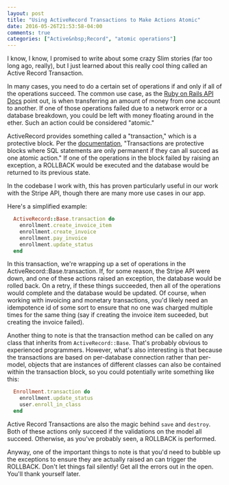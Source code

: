 ```yaml
---
layout: post
title: "Using ActiveRecord Transactions to Make Actions Atomic"
date: 2016-05-26T21:53:58-04:00
comments: true
categories: ["Active&nbsp;Record", "atomic operations"]
---
```


I know, I know, I promised to write about some crazy Slim stories (far too long ago, really), but I just learned about this really cool thing called an Active Record Transaction.

In many cases, you need to do a certain set of operations if and only if all of the operations succeed. The common use case, as the [Ruby on Rails API Docs](http://api.rubyonrails.org/classes/ActiveRecord/Transactions/ClassMethods.html) point out, is when transferring an amount of money from one account to another. If one of those operations failed due to a network error or a database breakdown, you could be left with money floating around in the ether. Such an action could be considered "atomic."

ActiveRecord provides something called a "transaction," which is a protective block. Per the [documentation](http://api.rubyonrails.org/classes/ActiveRecord/Transactions/ClassMethods.html), "Transactions are protective blocks where SQL statements are only permanent if they can all succed as one atomic action." If one of the operations in the block failed by raising an exception, a ROLLBACK would be executed and the database would be returned to its previous state. 

In the codebase I work with, this has proven particularly useful in our work with the Stripe API, though there are many more use cases in our app. 

<!-- more -->

Here's a simplified example: 

```ruby
  ActiveRecord::Base.transaction do
    enrollment.create_invoice_item
    enrollment.create_invoice
    enrollment.pay_invoice
    enrollment.update_status
  end
```

In this transaction, we're wrapping up a set of operations in the ActiveRecord::Base.transaction. If, for some reason, the Stripe API were down, and one of these actions raised an exception, the database would be rolled back. On a retry, if these things succeeded, then all of the operations would complete and the database would be updated. Of course, when working with invoicing and monetary transactions, you'd likely need an idempotence id of some sort to ensure that no one was charged multiple times for the same thing (say if creating the invoice item suceeded, but creating the invoice failed).

Another thing to note is that the transaction method can be called on any class that inherits from `ActiveRecord::Base`. That's probably obvious to experienced programmers. However, what's also interesting is that because the transactions are based on per-database connection rather than per-model, objects that are instances of different classes can also be contained within the transaction block, so you could potentially write something like this:

```ruby
  Enrollment.transaction do
    enrollment.update_status
    user.enroll_in_class
  end
```

Active Record Transactions are also the magic behind `save` and `destroy`. Both of these actions only succeed if the validations on the model all succeed. Otherwise, as you've probably seen, a ROLLBACK is performed. 

Anyway, one of the important things to note is that you'd need to bubble up the exceptions to ensure they are actually raised an can trigger the ROLLBACK. Don't let things fail silently! Get all the errors out in the open. You'll thank yourself later.
